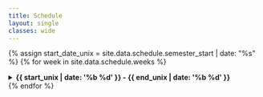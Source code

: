 ```yaml
---
title: Schedule 
layout: single
classes: wide
---
```

{% assign start_date_unix = site.data.schedule.semester_start | date: "%s" %}
{% for week in site.data.schedule.weeks %}
<details>
  {% assign week_seconds = week.week_offset | times: 604800 %}
  {% assign start_unix = start_date_unix | plus: week_seconds %}
  {% assign end_unix = start_unix | plus: 518400 %} <!-- Add 6 days to start date to get end date -->
  <summary><strong>{{ start_unix | date: '%b %d' }} - {{ end_unix | date: '%b %d' }}</strong></summary>
  <ul>
  <li><strong>Assignments:</strong>
	<ul>
	  {% for hw in week.homework %}
	  <li><strong>{{ hw.title }}:</strong> Assigned on {{ hw.out }}</li>
	  {% endfor %}
	</ul>
 </li>
  {% for session in week.sessions %}
  {% assign day_seconds = session.day_offset | times: 86400 %}
  {% assign session_unix = start_date_unix | plus: week_seconds | plus: day_seconds %}
  {% assign session_date = session_unix | date: '%m-%d' %}
  <li><strong>{{ session_date }} Lecture: {{session.title}} </strong>
    <ul>
      <li><strong>Topics:</strong>
        <ul>
          {% for topic in session.topics %}
		  <li> {{ topic.desc }} </li>
		  {% endfor %}
		</ul>
      </li>
      <li><strong>Preparation:</strong>
        <ul>
		  {% for reading in session.pre_readings %}
			<li>
			  📖 
			  {% if reading.link %}
				<a href="{{ reading.link }}">{{ reading.title }}</a>
			  {% else %}
				{{ reading.title }}
			  {% endif %}
			</li>
		  {% endfor %}
          {% for video in session.videos %}
          <li>🎥 <a href="{{ video.link }}">{{ video.title }}</a></li>
          {% endfor %}
        </ul>
      </li>
      <li><strong>Extra Resources:</strong>
        <ul>
		  {% for resource in session.extra_resources %}
			<li>
			  {% if resource.link %}
				<a href="{{ resource.link }}">{{ resource.title }}</a>
			  {% else %}
				{{ resource.title }}
			  {% endif %}
			</li>
		  {% endfor %}
        </ul>
      </li>
    </ul>
  </li>
  {% endfor %}
  </ul>
</details>
{% endfor %}


